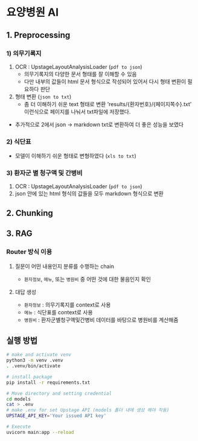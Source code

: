 # 요양병원 AI

## 1. Preprocessing

### 1) 의무기록지
1. OCR : UpstageLayoutAnalysisLoader (`pdf to json`)
    - 의무기록지의 다양한 문서 형태를 잘 이해할 수 있음
    - 다만 내부의 값들이 html 문서 형식으로 작성되어 있어서 다시 형태 변환이 필요하다 판단
2. 형태 변환 (`json to txt`)
    - 좀 더 이해하기 쉬운 text 형태로 변환
        'results/{환자번호}/{페이지쪽수}.txt' 이런식으로 페이지를 나눠서 txt파일에 저장했다.

+ 추가적으로 2에서 json -> markdown txt로 변환하여 더 좋은 성능을 보였다

### 2) 식단표
- 모델이 이해하기 쉬운 형태로 변형하였다 (`xls to txt`)


### 3) 환자군 별 청구액 및 간병비
1. OCR : UpstageLayoutAnalysisLoader (`pdf to json`)
2. json 안에 있는 html 형식의 값들을 모두 markdown 형식으로 변환


## 2. Chunking
## 3. RAG

### Router 방식 이용
1. 질문이 어떤 내용인지 분류를 수행하는 chain
    - `환자정보`, `메뉴`, 또는 `병원비` 중 어떤 것에 대한 물음인지 확인

2. 대답 생성
    - `환자정보` :  의무기록지를 context로 사용
    - `메뉴` : 식단표를 context로 사용
    - `병원비` : 환자군별청구액및간병비 데이터를 바탕으로 병원비를 계산해줌

## 실행 방법

```bash
# make and activate venv
python3 -m venv .venv
. .venv/bin/activate

# install package
pip install -r requirements.txt

# Move directory and setting credential
cd models
cat > .env
# make .env for set Upstage API (models 폴더 내에 생성 해야 작동)
UPSTAGE_API_KEY='Your issued API key'

# Execute
uvicorn main:app --reload
```
